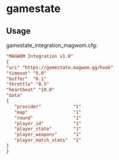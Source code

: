 # gamestate

## Usage

gamestate_integration_magwom.cfg:

``` cfg
"MAGWOM Integration v1.0"
{
"uri" "https://gamestate.magwom.gg/hook"
"timeout" "5.0"
"buffer"  "0.1"
"throttle" "0.5"
"heartbeat" "10.0"
"data"
{
   "provider"            "1"
   "map"                 "1"
   "round"               "1"
   "player_id"           "1"
   "player_state"        "1"
   "player_weapons"      "1"
   "player_match_stats"  "1"
}
}
```
